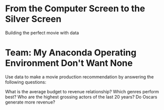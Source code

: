 # From the Computer Screen to the Silver Screen
Building the perfect movie with data


# Team: My Anaconda Operating Environment Don't Want None

Use data to make a movie production recommendation by answering the following questions:

What is the average budget to revenue relationship?
Which genres perform best?
Who are the highest grossing actors of the last 20 years?
Do Oscars generate more revenue?
